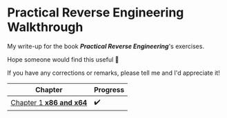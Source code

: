 # Practical Reverse Engineering Walkthrough

My write-up for the book *__Practical Reverse Engineering__*'s exercises. 

Hope someone would find this useful 🙂  

If you have any corrections or remarks, please tell me and I'd appreciate it!


| Chapter | Progress | 
| --- | --- | 
| [Chapter 1 __x86 and x64__](/tree/master/Chapter1) | :heavy_check_mark: |

